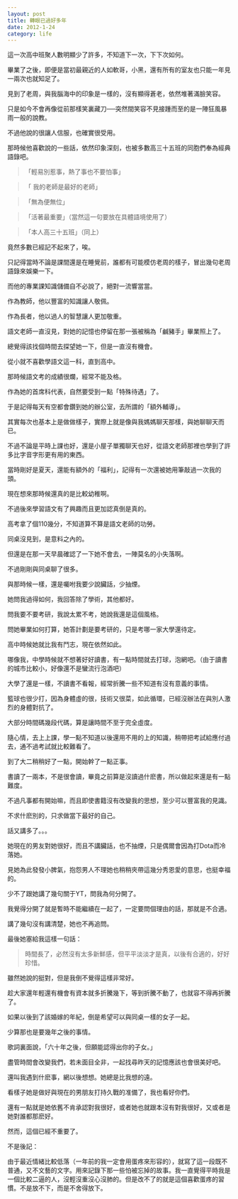 ```yaml
---
layout: post
title: 轉眼已過好多年
date: 2012-1-24
category: life
---
```


這一次高中班聚人數明顯少了許多，不知道下一次，下下次如何。

畢業了之後，即便是當初最親近的人如軟哥，小黑，還有所有的室友也只能一年見一兩次也就知足了。

見到了老周，與我腦海中的印象是一樣的，沒有顯得蒼老，依然堆著滿臉笑容。

只是如今不會再像從前那樣笑裏藏刀──突然間笑容不見接踵而至的是一陣狂風暴雨一般的說教。

不過他說的很讓人信服，也確實很受用。

那時候他喜歡說的一些話，依然印象深刻，也被多數高三十五班的同胞們奉為經典語錄吧。

>「輕易別惹事，熱了事也不要怕事」

>「 我的老師是最好的老師」

>「無為便無位」

>「活著最重要」（當然這一句要放在具體語境使用了）

>「本人高三十五班」（同上）

竟然多數已經記不起來了，唉。

只記得當時不論是課間還是在睡覺前，誰都有可能模仿老周的樣子，冒出幾句老周語錄來娛樂一下。

而他的專業課知識儲備自不必說了，絕對一流響當當。

作為教師，他以豐富的知識讓人敬佩。

作為長者，他以過人的智慧讓人更加敬重。

語文老師一直沒見，對她的記憶也停留在那一張被稱為「鹹豬手」畢業照上了。

總覺得該找個時間去探望她一下，但是一直沒有機會。

從小就不喜歡學語文這一科，直到高中。

那時候語文考的成績很爛，經常不能及格。

作為她的首席科代表，自然要受到一點「特殊待遇」了。

于是記得每天有空都會鑽到她的辦公室，去所謂的「額外輔導」。

其實每次也基本上是做做樣子，實際上就是像與我媽媽聊天那樣，與她聊聊天而已。

不過不論是平時上課也好，還是小屋子單獨聊天也好，從語文老師那裡也學到了許多比字音字形更有用的東西。

當時剛好是夏天，還能有額外的「福利」，記得有一次還被她用筆敲過一次我的頭。

現在想來那時候還真的是比較幼稚啊。

不過後來學習語文有了興趣而且更加認真倒是真的。

高考拿了個110幾分，不知道算不算是語文老師的功勞。

同桌沒見到，是意料之內的。

但還是在那一天早晨確認了一下她不會去，一陣莫名的小失落啊。

不過剛剛與同桌聊了很多。

與那時候一樣，還是囑咐我要少說臟話，少抽煙。

她問我過得如何，我回答除了學術，其他都好。

問我要不要考研，我說太累不考，她說我還是這個風格。

問她畢業如何打算，她答計劃是要考研的，只是考哪一家大學還待定。

高中時候她就比我有鬥志，現在依然如此。

哪像我，中學時候就不想著好好讀書，有一點時間就去打球，泡網吧。（由于讀書的城市比較小，好像還不是蠻流行泡酒吧）

大學了還是一樣，不讀書不看報，經常折騰一些不知道有沒有意義的事情。

籃球也很少打，因為身體虛的很，技術又很菜，如此循環，已經沒辦法在與別人激烈的身體對抗了。

大部分時間碼幾段代碼，算是讓時間不至于完全虛度。

隨心情，去上上課，學一點不知道以後還用不用的上的知識，稍帶把考試給應付過去，通不過考試就比較難看了。

到了大二稍稍好了一點，開始幹了一點正事。

書讀了一兩本，不是很會讀，畢竟之前算是沒讀過什麽書，所以做起來還是有一點難度。

不過凡事都有開始嘛，而且即使書籍沒有改變我的思想，至少可以豐富我的見識。

不求什麽別的，只求做當下最好的自己。

話又講多了。。。

她現在的男友對她很好，而且不講臟話，也不抽煙，只是偶爾會因為打Dota而冷落她。

見她為此發發小脾氣，抱怨男人不理她也稍稍夾帶這幾分秀恩愛的意思，也挺幸福的。

少不了跟她講了幾句關于YT，問我為何分開了。

我覺得分開了就是暫時不能繼續在一起了，一定要問個理由的話，那就是不合適。

講了幾句沒有講清楚，她也不再追問。

最後她塞給我這樣一句話：

> 時間長了，必然沒有太多新鮮感，但平平淡淡才是真，以後有合適的，好好珍惜。

雖然她說的挺對，但是我倒不覺得這樣非常好。

趁大家還年輕還有機會有資本就多折騰幾下，等到折騰不動了，也就容不得再折騰了。

如果以後到了該婚嫁的年紀，倒是希望可以與同桌一樣的女子一起。

少算那也是要幾年之後的事情。

歌詞裏面說，「六十年之後，但願能認得出你的子女。」

盡管時間會改變我們，若未面目全非，一起找尋昨天的記憶應該也會很美好吧。

還叫我遇到什麽事，網以後想想。她總是比我想的遠。

看樣子她是做好與現在的男朋友打持久戰的准備了，我也看好你們。

還有一點就是她依舊不肯承認對我很好，或者她也就跟本沒有對我很好，又或者是她對誰都那麽好。

然而，這個已經不重要了。

不是後記：

由于最近情緒比較低落（一年前的我一定會用蛋疼來形容的），就寫了這一段既不普通，又不文藝的文字。用來記錄下那一些怕被忘掉的故事。我一直覺得平時我是一個比較二逼的人，沒輕沒重沒心沒肺的。但是改不了的就是這個喜歡蛋疼的習慣。不是放不下，而是不舍得放下。
